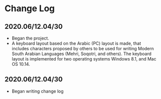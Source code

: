 # Change Log

## 2020.06/12.04/30
- Began the project.
- A keyboard layout based on the Arabic (PC) layout is made, that includes characters proposed by others to be used for writing Modern South Arabian Languages (Mehri, Soqotri, and others). The keyboard layout is implemented for two operating systems Windows 8.1, and Mac OS 10.14.

## 2020.06/12.04/30
- Began writing change log
